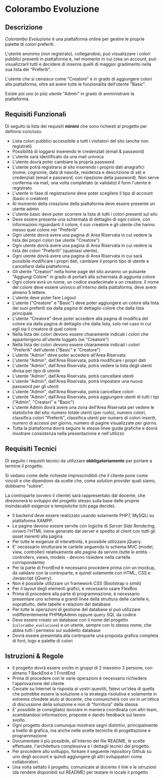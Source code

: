 # Colorambo Evoluzione

## Descrizione

*Colorambo Evoluzione* è una piattaforma online per gestire le proprie palette di colori preferiti. 

L'utente anonimo (non registrato), collegandosi, può visualizzare i colori pubblici presenti in piattaforma e, nel momento in cui crea un account, può visualizzarli tutti e decidere di inserire quelli di maggior gradimento nella sua lista dei "Preferiti". 

L'utente che si censisce come "Creatore" è in grado di aggiungere colori alla piattaforma, oltre ad avere tutte le funzionalità dell'utente "Basic". 

Esiste poi uno (o più) utente "Admin" in grado di amministrare la piattaforma.

## Requisiti Funzionali

Di seguito la lista dei requisiti **minimi** che sono richiesti al progetto per definirsi concluso. 

* Lista colori pubblici accessibile a tutti i visitatori del sito (anche non registrati)
* Possibilità di loggarsi inserendo le credenziali (email & password)
* L'utente sarà identificato da una mail univoca
* L'utente dovrà poter cambiare la propria password
* L'utente potrà registrarsi al sito inserendo i proprio dati anagrafici (nome, cognome, data di nascita, residenza e descrizione di sè) e credenziali (email e password, con ripezione della password). Non serve conferma via mail, una volta completato (e validato) il form l'utente è registrato
* L'utente in fase di registrazione deve poter scegliere il tipo di account (basic o creatore)
* Al momento della creazione della piattaforma deve essere presente un utente admin
* L'utente basic deve poter scorrere la lista di tutti i colori presenti sul sito
* Deve essere presente una schermata di dettaglio di ogni colore, con informazioni riguardanti il colore, il suo creatore e gli utente che hanno messo quel colore nei "Preferiti"
* Ogni utente dovrà avere una pagina di Area Riservata in cui vedere la lista dei propri colori (se utente "Creatore")
* Ogni utente dovrà avere una pagina di Area Riservata in cui vedere la lista dei colori "Preferiti" (qualsiasi utente). 
* Ogni utente dovrà avere una pagina di Area Riservata in cui sarà possibile modificare i propri dati, cambiare il proprio tipo di utente e cancellarsi dalla piattaforma.
* Gli utente "Creatori" nella home page del sito avranno un pulsante "Aggiungi Colore" in grado di portarli alla schermata di aggiunta colore
* Ogni colore avrà un nome, un codice esadecimale e un creatore. Il nome del colore deve essere univoco all'interno della piattaforma, deve avere almeno 5 lettere.
* L'utente deve poter fare Logout
* L'utente ("Creatore" e "Basic") deve poter aggiungere un colore alla lista dei suoi preferiti sia dalla pagina di dettaglio colore che dalla lista principale
* L'utente "Creatore" deve poter accedere alla pagina di modifica del colore sia dalla pagina di dettaglio che dalla lista, solo nel caso in cui egli sia il creatore di quel colore
* Nella lista dei colori devono essere chiaramente indicati i colori che appartengono all'utente loggato (se "Creatore")
* Nella lista dei colori devono essere chiaramente indicati i colori "Preferiti" dell'utente ("Basic" e "Creatore")
* L'utente "Admin" deve poter accedere all'Area Riservata
* L'utente "Admin", dall'Area Riservata, potrà modificare i propri dati
* L'utente "Admin", dall'Area Riservata, potrà vedere la lista degli utenti divisa per tipo di utente
* L'utente "Admin", dall'Area Riservata, potrà cancellare utenti
* L'utente "Admin", dall'Area Riservata, potrà impostare una nuova password per gli utenti
* L'utente "Admin", dall'Area Riservata, potrà cancellare colori
* L'utente "Admin", dall'Area Riservata, potrà aggiungere utenti di tutti i tipi ("Admin", "Creatori" e "Basic")
* L'utente Admin dovrà avere una zona dell'Area Riservata per vedere le statistiche del sito: numero totale utenti (per ruolo), numero colori, classifica colori "Preferiti", classifica utenti per numero di colori inseriti, numero di accessi per giorno, numero di pagine visualizzate per giorno.
* Tutta la piattaforma dovrà seguire le stesse linee guida grafiche e dovrà mostrare consistenza nella presentazione e nell'utilizzo

## Requisiti Tecnici

Di seguito i requisiti tecnici da utilizzare **obbligatoriamente** per portare a termine il progetto. 

Si vedano come delle richieste imprescindibili che il cliente pone come vincoli e che dipendono da scelte che, come *solution provider* quali siamo, dobbiamo "subire". 

La controparte (ovvero il cliente) sarà rappresentato dal docente, che direzionerà lo sviluppo del progetto stesso sulla base delle proprie insindacabili esigenze e tempistiche (chi paga decide).

* Il backend deve essere realizzato usando solamente PHP7, MySQLi su piattaforma XAMPP. 
* Le pagine devono essere servite con logiche di *Server Side Rendering*, ovvero l'HTML viene generato dal server e spedito al client con tutti gli asset inerenti alla pagina
* Per tutte le esigenze di interattività, è possibile utilizzare jQuery.
* E' necessario strutturare le cartelle seguendo lo schema MVC (model, view, controller) relativamente alle pagine da servire (tutte le entità - controllers, views, models - devono risiedere nella cartella corrispondente)
* Per la parte di FrontEnd è necessario procedere prima con un mockup, da validare con la controparte, e quindi solamente con HTML, CSS e Javascript (jQuery).
* Non è possibile utilizzare un framework CSS (Bootstrap o simili)
* Per il layout degli elementi grafici, è necessario usare FlexBox
* Prima di procedere alla parte di programmazione, è necessario presentare uno schema a grandi linee della struttura delle cartelle e, soprattutto, delle tabelle e relazioni del database
* Per tutte le operazioni di gestione del database si può utilizzare indifferentemente PHPMyAdmin oppure query SQL da codice
* Deve essere creato un database con il nome del progetto (`colorambo_evoluzione`) e un utente, sempre con lo stesso nome, che abbia tutti i permessi sul suddetto database
* Dovrà essere presentata alla controparte una proposta grafica completa di font, logo e palette di colori

## Istruzioni & Regole

* Il progetto dovrà essere svolto in gruppi di 2 massimo 3 persone, con almeno 1 BackEnd e 1 FrontEnd
* Prima di procedere con le varie operazioni è necessario richiedere l'approvazione del cliente
* Cercate su Internet la risposta ai vostri questiti, fatevi un'idea di quella che potrebbe essere la soluzione o la strategia risolutiva e solamente in extremis chiedete aiuto al docente, che comunicherà con voi in un'ottica di discussione della soluzione e non di "fornitura" della stessa
* E' possibile (e consigliato) lavorare in maniera coordinata con altri team, scambiandosi informazioni, proposte e dando feedback sul lavoro svolto.
* Ogni progetto dovrà comunque mostrare segni distintivi, principalmente a livello di grafica, ma anche nelle scelte tecniche di progettazione e programmazione
* Documentate il più possibile, all'interno del file README, le scelte effettuate, l'architettura complessiva e i dettagli tecnici del progetto.
* Per procedere allo svilluppo, forkare il seguente repository Github su uno degli account e quindi aggiungere gli altri sviluppatori come collaboratori. 
* Una volta settato il progetto, comunicate al docente il link e le istruzioni (da rendere disponibili sul README) per testare in locale il progetto

